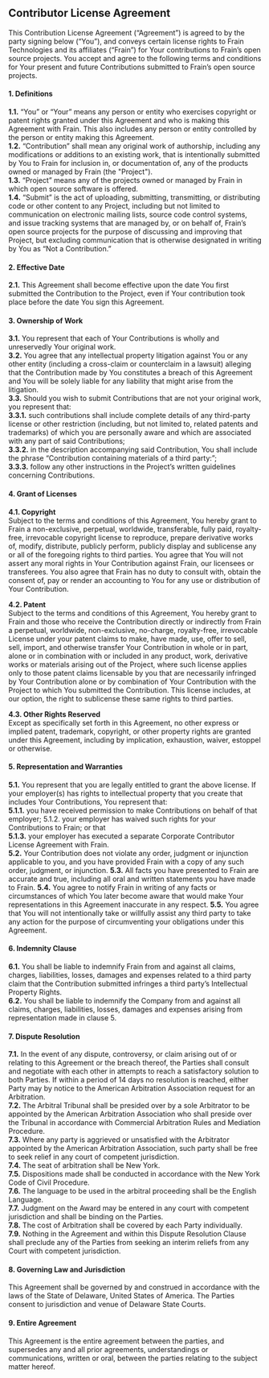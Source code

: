 ## Contributor License Agreement 
This Contribution License Agreement (“Agreement”) is agreed to by the party signing below (“You”), and conveys certain license rights to Frain Technologies and its affiliates (“Frain”) for Your contributions to Frain’s open source projects. 
You accept and agree to the following terms and conditions for Your present and future Contributions submitted to Frain’s open source projects. 


#### 1. Definitions

**1.1.** “You” or “Your” means any person or entity who exercises copyright or patent rights granted under this Agreement and who is making this Agreement with Frain. This also includes any person or entity controlled by the person or entity making this Agreement. <br />
**1.2.** “Contribution” shall mean any original work of authorship, including any modifications or additions to an existing work, that is intentionally submitted by You to Frain for inclusion in, or documentation of, any of the products owned or managed by Frain (the "Project"). <br />
**1.3.** “Project” means any of the projects owned or managed by Frain in which open source software is offered. <br />
**1.4.** “Submit” is the act of uploading, submitting, transmitting, or distributing code or other content to any Project, including but not limited to communication on electronic mailing lists, source code control systems, and issue tracking systems that are managed by, or on behalf of, Frain’s open source projects for the purpose of discussing and improving that Project, but excluding communication that is otherwise designated in writing by You as “Not a Contribution.” 

#### 2. Effective Date 
**2.1.** This Agreement shall become effective upon the date You first submitted the Contribution to the Project, even if Your contribution took place before the date You sign this Agreement. <br />

#### 3. Ownership of Work
**3.1.** You represent that each of Your Contributions is wholly and unreservedly Your original work. <br />
**3.2.** You agree that any intellectual property litigation against You or any other entity (including a cross-claim or counterclaim in a lawsuit) alleging that the Contribution made by You constitutes a breach of this Agreement and You will be solely liable for any liability that might arise from the litigation. <br />
**3.3.** Should you wish to submit Contributions that are not your original work, you represent that: <br />
**3.3.1.** such contributions shall include complete details of any third-party license or other restriction (including, but not limited to, related patents and trademarks) of which you are personally aware and which are associated with any part of said Contributions; <br />
**3.3.2.** in the description accompanying said Contribution, You shall include the phrase “Contribution containing materials of a third party:”; <br />
**3.3.3.** follow any other instructions in the Project’s written guidelines concerning Contributions. 

#### 4. Grant of Licenses 
**4.1. Copyright** <br />
Subject to the terms and conditions of this Agreement, You hereby grant to Frain a non-exclusive, perpetual, worldwide, transferable, fully paid, royalty-free, irrevocable copyright license to reproduce, prepare derivative works of, modify, distribute, publicly perform, publicly display and sublicense any or all of the foregoing rights to third parties. 
You agree that You will not assert any moral rights in Your Contribution against Frain, our licensees or transferees. You also agree that Frain has no duty to consult with, obtain the consent of, pay or render an accounting to You for any use or distribution of Your Contribution. <br />

**4.2. Patent** <br /> 
Subject to the terms and conditions of this Agreement, You hereby grant to Frain and those who receive the Contribution directly or indirectly from Frain a perpetual, worldwide, non-exclusive, no-charge, royalty-free, irrevocable License under your patent claims to make, have made, use, offer to sell, sell, import, and otherwise transfer Your Contribution in whole or in part, alone or in combination with or included in any product, work, derivative works or materials arising out of the Project, where such license applies only to those patent claims licensable by you that are necessarily infringed by Your Contribution alone or by combination of Your Contribution with the Project to which You submitted the Contribution. 
This license includes, at our option, the right to sublicense these same rights to third parties. <br />

**4.3. Other Rights Reserved** <br />
Except as specifically set forth in this Agreement, no other express or implied patent, trademark, copyright, or other property rights are granted under this Agreement, including by implication, exhaustion, waiver, estoppel or otherwise. <br />

#### 5. Representation and Warranties <br /> 
**5.1.** You represent that you are legally entitled to grant the above license. If your employer(s) has rights to intellectual property that you create that includes Your Contributions, You represent that: <br />
**5.1.1.** you have received permission to make Contributions on behalf of that employer; 5.1.2. your employer has waived such rights for your Contributions to Frain; or that <br /> 
**5.1.3.** your employer has executed a separate Corporate Contributor License Agreement with Frain. <br />
**5.2.** Your Contribution does not violate any order, judgment or injunction applicable to you, and you have provided Frain with a copy of any such order, judgment, or injunction. 
**5.3.** All facts you have presented to Frain are accurate and true, including all oral and written statements you have made to Frain. 
**5.4.** You agree to notify Frain in writing of any facts or circumstances of which You later become aware that would make Your representations in this Agreement inaccurate in any respect. 
**5.5.** You agree that You will not intentionally take or willfully assist any third party to take any action for the purpose of circumventing your obligations under this Agreement. 

#### 6. Indemnity Clause 
**6.1.** You shall be liable to indemnify Frain from and against all claims, charges, liabilities, losses, damages and expenses related to a third party claim that the Contribution submitted infringes a third party’s Intellectual Property Rights. <br />
**6.2.** You shall be liable to indemnify the Company from and against all claims, charges, liabilities, losses, damages and expenses arising from representation made in clause 5. <br />

#### 7. Dispute Resolution 
**7.1.** In the event of any dispute, controversy, or claim arising out of or relating to this Agreement or the breach thereof, the Parties shall consult and negotiate with each other in attempts to reach a satisfactory solution to both Parties. If within a period of 14 days no resolution is reached, either Party may by notice to the American Arbitration Association request for an Arbitration. <br />
**7.2.** The Arbitral Tribunal shall be presided over by a sole Arbitrator to be appointed by the American Arbitration Association who shall preside over the Tribunal in accordance with Commercial Arbitration Rules and Mediation Procedure. <br />
**7.3.** Where any party is aggrieved or unsatisfied with the Arbitrator appointed by the American Arbitration Association, such party shall be free to seek relief in any court of competent jurisdiction. <br />
**7.4.** The seat of arbitration shall be New York. <br />
**7.5.** Dispositions made shall be conducted in accordance with the New York Code of Civil Procedure. <br />
**7.6.** The language to be used in the arbitral proceeding shall be the English Language. <br />
**7.7.** Judgment on the Award may be entered in any court with competent jurisdiction and shall be binding on the Parties. <br />
**7.8.** The cost of Arbitration shall be covered by each Party individually. <br />
**7.9.** Nothing in the Agreement and within this Dispute Resolution Clause shall preclude any of the Parties from seeking an interim reliefs from any Court with competent jurisdiction. 

#### 8. Governing Law and Jurisdiction 
This Agreement shall be governed by and construed in accordance with the laws of the State of Delaware, United States of America. The Parties consent to jurisdiction and venue of Delaware State Courts. 

#### 9. Entire Agreement 
This Agreement is the entire agreement between the parties, and supersedes any and all prior agreements, understandings or communications, written or oral, between the parties relating to the subject matter hereof. 
